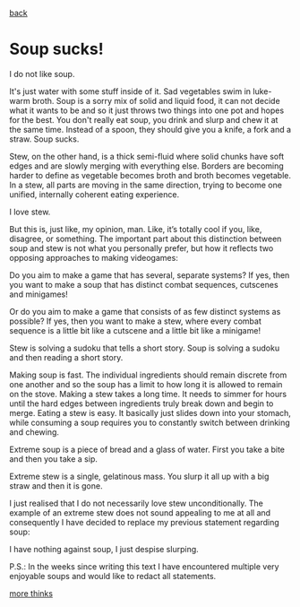 [back](thinking)

<h1>Soup sucks!</h1>

I do not like soup.<br>

It's just water with some stuff  inside of it. Sad vegetables swim in luke-warm broth. Soup is a sorry mix of solid and liquid food, it can not decide what it wants to be and so it just throws two things into one pot and hopes for the best. You don't really eat soup, you drink and slurp and chew it at the same time. Instead of a spoon, they should give you a knife, a fork and a straw. Soup sucks.

Stew, on the other hand, is a thick semi-fluid where solid chunks have soft edges and are slowly merging with everything else. Borders are becoming harder to define as vegetable becomes broth and broth becomes vegetable. In a stew, all parts are moving in the same direction, trying to become one unified, internally coherent eating experience.

I love stew.

But this is, just like, my opinion, man. Like, it’s totally cool if you, like, disagree, or something.
The important part about this distinction between soup and stew is not what you personally prefer, but how it reflects two opposing approaches to making videogames:

Do you aim to make a game that has several, separate systems? 
If yes, then you want to make a soup that has distinct combat sequences, cutscenes and minigames!

Or do you aim to make a game that consists of as few distinct systems as possible? 
If yes, then you want to make a stew, where every combat sequence is a little bit like a cutscene and a little bit like a minigame!

Stew is solving a sudoku that tells a short story.
Soup is solving a sudoku and then reading a short story.

Making soup is fast. The individual ingredients should remain discrete from one another and so the soup has a limit to how long it is allowed to remain on the stove. 
Making a stew takes a long time. It needs to simmer for hours until the hard edges between ingredients truly break down and begin to merge.
Eating a stew is easy. It basically just slides down into your stomach, while consuming a soup requires you to constantly switch between drinking and chewing.

Extreme soup is a piece of bread and a glass of water.
First you take a bite and then you take a sip.

Extreme stew is a single, gelatinous mass. 
You slurp it all up with a big straw and then it is gone.

I just realised that I do not necessarily love stew unconditionally. The example of an extreme stew does not sound appealing to me at all and consequently I have decided to replace my previous statement regarding soup:

I have nothing against soup, I just despise slurping.

P.S.: In the weeks since writing this text I have encountered multiple very enjoyable soups and would like to redact all statements.

[more thinks](thinking)
